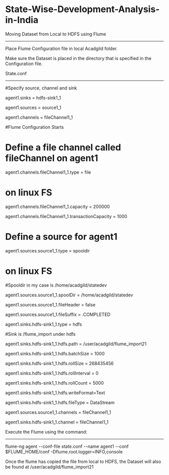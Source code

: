 # State-Wise-Development-Analysis-in-India


Moving Dataset from Local to HDFS using Flume

----------------------------------------------





Place Flume Configuration file in local Acadgild folder.

Make sure the Dataset is placed in the directory that is specified in the Configuration file.



State.conf

-----------



#Specify source, channel and sink

agent1.sinks =  hdfs-sink1_1

agent1.sources = source1_1

agent1.channels = fileChannel1_1



#Flume Configuration Starts

# Define a file channel called fileChannel on agent1



agent1.channels.fileChannel1_1.type = file 



# on linux FS



agent1.channels.fileChannel1_1.capacity = 200000

agent1.channels.fileChannel1_1.transactionCapacity = 1000



# Define a source for agent1



agent1.sources.source1_1.type = spooldir



# on linux FS

#Spooldir in my case is /home/acadgild/statedev



agent1.sources.source1_1.spoolDir = /home/acadgild/statedev

agent1.sources.source1_1.fileHeader = false

agent1.sources.source1_1.fileSuffix = .COMPLETED

agent1.sinks.hdfs-sink1_1.type = hdfs



#Sink is /flume_import under hdfs



agent1.sinks.hdfs-sink1_1.hdfs.path = /user/acadgild/flume_import21

agent1.sinks.hdfs-sink1_1.hdfs.batchSize = 1000

agent1.sinks.hdfs-sink1_1.hdfs.rollSize = 268435456

agent1.sinks.hdfs-sink1_1.hdfs.rollInterval = 0

agent1.sinks.hdfs-sink1_1.hdfs.rollCount = 5000

agent1.sinks.hdfs-sink1_1.hdfs.writeFormat=Text



agent1.sinks.hdfs-sink1_1.hdfs.fileType = DataStream

agent1.sources.source1_1.channels = fileChannel1_1

agent1.sinks.hdfs-sink1_1.channel = fileChannel1_1



Execute the Flume using the command:

-----------------------------------

flume-ng agent --conf-file state.conf --name agent1 --conf $FLUME_HOME/conf -Dflume.root.logger=INFO,console



Once the flume has copied the file from local to HDFS, the Dataset will also be found at /user/acadgild/flume_import21

